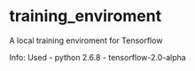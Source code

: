 # training_enviroment
A local training enviroment for Tensorflow

Info: 
Used - python 2.6.8
     - tensorflow-2.0-alpha